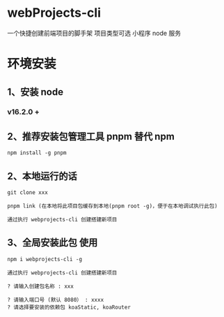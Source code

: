 # webProjects-cli

一个快捷创建前端项目的脚手架 项目类型可选 小程序 node 服务

# 环境安装

## 1、安装 node

### v16.2.0 +

## 2、推荐安装包管理工具 pnpm 替代 npm

```
npm install -g pnpm

```

## 2、本地运行的话

```
git clone xxx

pnpm link (在本地将此项目包缓存到本地(pnpm root -g)，便于在本地调试执行此包)

通过执行 webprojects-cli 创建搭建新项目
```

## 3、全局安装此包 使用

```
npm i webprojects-cli -g

通过执行 webprojects-cli 创建搭建新项目

? 请输入创建包名称 : xxx

? 请输入端口号 (默认 8080） : xxxx
? 请选择要安装的依赖包 koaStatic, koaRouter
```
